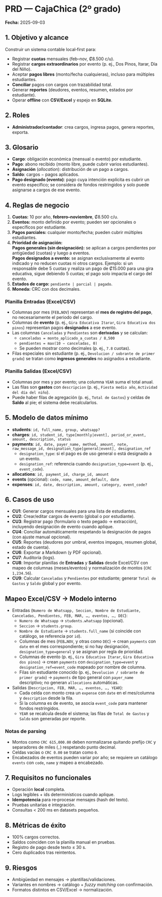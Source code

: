 # PRD — CajaChica (2º grado)

**Fecha:** 2025-09-03

## 1. Objetivo y alcance

Construir un sistema contable local‑first para:

- Registrar **cuotas** mensuales (feb–nov, ₡8.500 c/u).
- Registrar **cargos extraordinarios** por evento (p. ej., Dos Pinos, Itarar, Día del Niño).
- Aceptar **pagos libres** (monto/fecha cualquieras), incluso para múltiples estudiantes.
- **Conciliar** pagos con cargos con trazabilidad total.
- Generar **reportes** (deudores, eventos, resumen, estados por estudiante).
- Operar **offline** con **CSV/Excel** y espejo en **SQLite**.

## 2. Roles

- **Administrador/contador**: crea cargos, ingresa pagos, genera reportes, exporta.

## 3. Glosario

- **Cargo**: obligación económica (mensual o evento) por estudiante.
- **Pago**: abono recibido (monto libre, puede cubrir varios estudiantes).
- **Asignación** (*allocation*): distribución de un pago a cargos.
- **Saldo**: cargos − pagos aplicados.
- **Pago designado (evento)**: pago cuya intención explícita es cubrir un evento específico; se considera de fondos restringidos y solo puede asignarse a cargos de ese evento.

## 4. Reglas de negocio

1. **Cuotas:** 10 por año, **febrero–noviembre**, ₡8.500 c/u.
2. **Eventos:** monto definido por evento; pueden ser opcionales o específicos por estudiante.
3. **Pagos parciales:** cualquier monto/fecha; pueden cubrir múltiples estudiantes.
4. **Prioridad de asignación:**  
  **Pagos generales (sin designación):** se aplican a cargos pendientes por antigüedad (cuotas) y luego a eventos.  
  **Pagos designados a evento:** se asignan exclusivamente al evento indicado y no reducen cuotas ni otros cargos. Ejemplo: si un responsable debe 5 cuotas y realiza un pago de ₡15.000 para una gira educativa, sigue debiendo 5 cuotas; el pago solo impacta el cargo del evento.
5. **Estados de cargo:** `pendiente | parcial | pagado`.
6. **Moneda:** CRC con dos decimales.

### Planilla Entradas (Excel/CSV)

- Columnas por mes (`FEB…NOV`) representan el **mes de registro del pago**, no necesariamente el periodo del cargo.  
- Columnas de **evento** (p. ej., `Gira Educativa Itarar`, `Gira Educativa dos pinos`) representan pagos **designados** a ese evento.  
- Las columnas `Canceladas` y `Pendientes` son **derivadas** y se calculan:  
  - `canceladas = monto_aplicado_a_cuotas / 8,500`  
  - `pendientes = max(10 − canceladas, 0)`  
  - Se pueden mostrar como decimales (p. ej., `7.8` cuotas).  
- Filas especiales sin estudiante (p. ej., `Devolucion / sobrante de primer grado`) se tratan como **ingresos generales** no asignados a estudiante.

### Planilla Salidas (Excel/CSV)

- Columnas por mes y por evento; una columna `YEAR` suma el total anual.  
- Las filas son **gastos** con `descripcion` (p. ej., `Fiesta medio año`, `Actividad del día del niño`).  
- Puede haber filas de agregación (p. ej., `Total de Gastos`) y celdas de **Saldo** al pie; el sistema debe recalcularlos.

## 5. Modelo de datos mínimo

- **students**: `id, full_name, group, whatsapp?`
- **charges**: `id, student_id, type[monthly|event], period_or_event, amount, description, status`
- **payments**: `id, date, payer_name, method, amount, note, raw_message_id, designation_type[general|event], designation_ref`  
  - `designation_type`: si el pago es de uso general o está designado a un evento.  
  - `designation_ref`: referencia cuando `designation_type=event` (p. ej., `event_code`).
- **allocations**: `id, payment_id, charge_id, amount`
- **events** (opcional): `code, name, amount_default, date`
- **expenses**: `id, date, description, amount, category, event_code?`

## 6. Casos de uso

- **CU1**: Generar cargos mensuales para una lista de estudiantes.
- **CU2**: Crear/editar cargos de evento (global o por estudiante).
- **CU3**: Registrar pago (formulario o texto pegado → extracción), incluyendo designación de evento cuando aplique.
- **CU4**: Conciliar automáticamente respetando la designación de pagos (con ajuste manual opcional).
- **CU5**: Reportes (deudores por umbral, eventos impagos, resumen global, estado de cuenta).
- **CU6**: Exportar a Markdown (y PDF opcional).
- **CU7**: Auditoría (logs).
- **CU8**: Importar planillas de **Entradas** y **Salidas** desde Excel/CSV con mapeo de columnas (meses/eventos) y normalización de montos (`CRC 1,234.56`).
- **CU9**: Calcular `Canceladas` y `Pendientes` por estudiante; generar `Total de Gastos` y `Saldo` global y por evento.

## Mapeo Excel/CSV → Modelo interno

- Entradas (`Numero de Whatsapp, Seccion, Nombre de Estudiante, Canceladas, Pendientes, FEB, MAR, …, eventos, …, DEC`):
  - `Numero de Whatsapp` → `students.whatsapp` (opcional).  
  - `Seccion` → `students.group`.  
  - `Nombre de Estudiante` → `students.full_name` (si coincide con catálogo, se referencia por `id`).  
  - Columnas de mes (`FEB…NOV`, y otras como `DEC`) → crean `payments` con `date` en el mes correspondiente; si no hay designación, `designation_type=general` y se asignan por regla de prioridad.  
  - Columnas de evento (p. ej., `Gira Educativa Itarar`, `Gira Educativa dos pinos`) → crean `payments` con `designation_type=event` y `designation_ref=event_code` mapeado por nombre de columna.  
  - Filas sin estudiante conocido (p. ej., `Devolucion / sobrante de primer grado`) → `payments` de tipo general con `payer_name` descriptivo; no generan `allocations` automáticas.
- Salidas (`Descripcion, FEB, MAR, …, eventos, …, YEAR`):
  - Cada celda con monto crea un `expense` con `date` en el mes/columna y `description` desde la fila.  
  - Si la columna es de evento, se asocia `event_code` para mantener fondos restringidos.  
  - `YEAR` se recalcula desde el sistema; las filas de `Total de Gastos` y `Saldo` son generadas por reporte.

### Notas de parsing

- Montos como `CRC 615,000.00` deben normalizarse quitando prefijo `CRC` y separadores de miles (`,`) respetando punto decimal.  
- Celdas vacías o `CRC 0.00` se tratan como `0`.  
- Encabezados de eventos pueden variar por año; se requiere un catálogo `events` con `code`, `name` y mapeo a encabezado.

## 7. Requisitos no funcionales

- Operación **local** completa.
- Logs legibles + ids determinísticos cuando aplique.
- **Idempotencia** para re‑procesar mensajes (hash del texto).
- Pruebas unitarias e integración.
- Consultas < 200 ms en datasets pequeños.

## 8. Métricas de éxito

- 100% cargos correctos.
- Saldos coinciden con la planilla manual en pruebas.
- Registro de pago desde texto ≤ 30 s.
- Cero duplicados tras reintentos.

## 9. Riesgos

- Ambigüedad en mensajes → plantillas/validaciones.
- Variantes en nombres → catálogo + *fuzzy matching* con confirmación.
- Formatos distintos en CSV/Excel → normalización.
